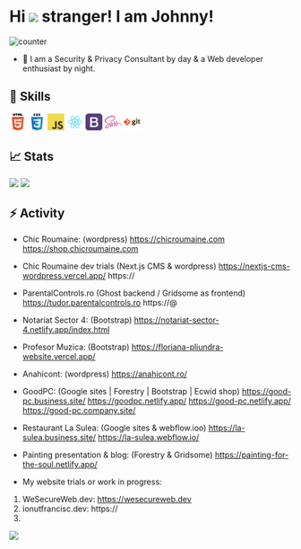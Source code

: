 <!--
**joahn3/joahn3** is a ✨ _special_ ✨ repository because its `README.md` (this file) appears on your GitHub profile.

Here are some ideas to get you started:

- 🔭 I’m currently working on ...
- 🌱 I’m currently learning ...
- 👯 I’m looking to collaborate on ...
- 🤔 I’m looking for help with ...
- 💬 Ask me about ...
- 📫 How to reach me: ...
- 😄 Pronouns: ...
- ⚡ Fun fact: ...
-->

# Hi <img src="https://raw.githubusercontent.com/MartinHeinz/MartinHeinz/master/wave.gif" width="30px"> stranger! I am Johnny!
![counter](https://ensntw1ius1iyyt.m.pipedream.net)
- 🔭 I am a Security & Privacy Consultant by day & a Web developer enthusiast by night.

## 🚀 Skills

<div display="inline">
<img alt="HTML5" width="30px" src="https://raw.githubusercontent.com/github/explore/80688e429a7d4ef2fca1e82350fe8e3517d3494d/topics/html/html.png" />
<img alt="CSS3" width="30px" src="https://raw.githubusercontent.com/github/explore/80688e429a7d4ef2fca1e82350fe8e3517d3494d/topics/css/css.png" />
<img alt="JavaScript" width="30px" src="https://raw.githubusercontent.com/github/explore/80688e429a7d4ef2fca1e82350fe8e3517d3494d/topics/javascript/javascript.png" />
<img alt="React" width="30px" src="https://raw.githubusercontent.com/github/explore/80688e429a7d4ef2fca1e82350fe8e3517d3494d/topics/react/react.png" />
<img alt="bootstrap" width="30px" src="https://raw.githubusercontent.com/github/explore/78df643247d429f6cc873026c0622819ad797942/topics/bootstrap/bootstrap.png" />
<img alt="Sass" width="30px" src="https://raw.githubusercontent.com/github/explore/80688e429a7d4ef2fca1e82350fe8e3517d3494d/topics/sass/sass.png" />
<img alt="Git" width="30px" src="https://raw.githubusercontent.com/github/explore/80688e429a7d4ef2fca1e82350fe8e3517d3494d/topics/git/git.png" />
<div>

## 📈 Stats

<div display="inline">
<img src="https://github-readme-stats.vercel.app/api/top-langs/?username=joahn3&langs_count=10&theme=radical&show_icons=true" />
<img src="https://github-readme-stats.vercel.app/api?username=joahn3&theme=radical&show_icons=true" />
<div>

<!--START_SECTION:waka-->
<!--END_SECTION:waka-->

## :zap: Activity
- Chic Roumaine: (wordpress)
https://chicroumaine.com
https://shop.chicroumaine.com
- Chic Roumaine dev trials (Next.js CMS & wordpress)
https://nextjs-cms-wordpress.vercel.app/
https://
- ParentalControls.ro (Ghost backend / Gridsome as frontend)
https://tudor.parentalcontrols.ro
https://@
- Notariat Sector 4: (Bootstrap)
https://notariat-sector-4.netlify.app/index.html
- Profesor Muzica: (Bootstrap)
https://floriana-pliundra-website.vercel.app/
- Anahicont: (wordpress)
https://anahicont.ro/
- GoodPC: (Google sites | Forestry | Bootstrap | Ecwid shop)
https://good-pc.business.site/
https://goodpc.netlify.app/
https://good-pc.netlify.app/
https://good-pc.company.site/ 

- Restaurant La Sulea: (Google sites & webflow.ioo)
https://la-sulea.business.site/
https://la-sulea.webflow.io/
- Painting presentation & blog: (Forestry & Gridsome)
https://painting-for-the-soul.netlify.app/ 

- My website trials or work in progress:
1. WeSecureWeb.dev: 
https://wesecureweb.dev
2. ionutfrancisc.dev:
https://
3.


<img src="https://img.shields.io/badge/MADE%20WITH%20%E2%9D%A4%EF%B8%8F%20IN-ROMANIA-%23CD0000?style=for-the-badge" />
